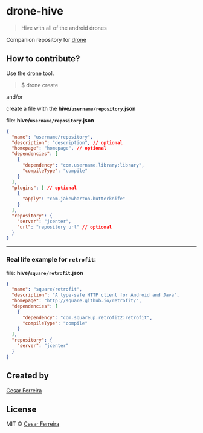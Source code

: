 # drone-hive
> Hive with all of the android drones

Companion repository for [drone](https://github.com/cesarferreira/drone)

## How to contribute?
Use the [drone](https://github.com/cesarferreira/drone) tool.

> $ drone create

and/or

create a file with the **hive/`username/repository`.json**

file: **hive/`username/repository`.json**
```json
{
  "name": "username/repository",
  "description": "description", // optional
  "homepage": "homepage", // optional
  "dependencies": [
    {
      "dependency": "com.username.library:library",
      "compileType": "compile"
    }
  ],
  "plugins": [ // optional
    {
      "apply": "com.jakewharton.butterknife"
    }
  ],
  "repository": {
    "server": "jcenter",
    "url": "repository url" // optional
  }
}
```

------------

### Real life example for `retrofit`:

file: **hive/`square/retrofit`.json**
```json
{
  "name": "square/retrofit",
  "description": "A type-safe HTTP client for Android and Java",
  "homepage": "http://square.github.io/retrofit/",
  "dependencies": [
    {
      "dependency": "com.squareup.retrofit2:retrofit",
      "compileType": "compile"
    }
  ],
  "repository": {
    "server": "jcenter"
  }
}
```

## Created by
[Cesar Ferreira](https://cesarferreira.com)

## License
MIT © [Cesar Ferreira](http://cesarferreira.com)
